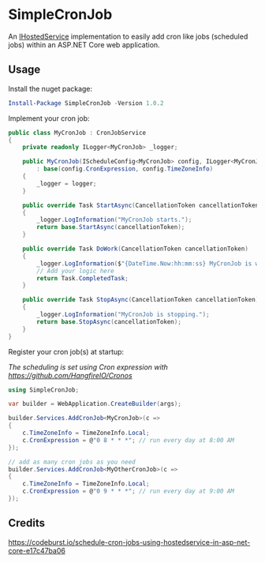 # SimpleCronJob

An [IHostedService](https://docs.microsoft.com/en-us/aspnet/core/fundamentals/host/hosted-services?view=aspnetcore-6.0&tabs=visual-studio "IHostedService") implementation to easily add cron like jobs (scheduled jobs) within an ASP.NET Core web application.

## Usage
Install the nuget package:
```powershell
Install-Package SimpleCronJob -Version 1.0.2
```
Implement your cron job:
```csharp
public class MyCronJob : CronJobService
{
    private readonly ILogger<MyCronJob> _logger;

    public MyCronJob(IScheduleConfig<MyCronJob> config, ILogger<MyCronJob> logger)
        : base(config.CronExpression, config.TimeZoneInfo)
    {
        _logger = logger;
    }

    public override Task StartAsync(CancellationToken cancellationToken)
    {
        _logger.LogInformation("MyCronJob starts.");
        return base.StartAsync(cancellationToken);
    }

    public override Task DoWork(CancellationToken cancellationToken)
    {
        _logger.LogInformation($"{DateTime.Now:hh:mm:ss} MyCronJob is working.");
        // Add your logic here
        return Task.CompletedTask;
    }

    public override Task StopAsync(CancellationToken cancellationToken)
    {
        _logger.LogInformation("MyCronJob is stopping.");
        return base.StopAsync(cancellationToken);
    }
}
```

Register your cron job(s) at startup:

*The scheduling is set using Cron expression with https://github.com/HangfireIO/Cronos*

```csharp
using SimpleCronJob;

var builder = WebApplication.CreateBuilder(args);

builder.Services.AddCronJob<MyCronJob>(c =>
{
    c.TimeZoneInfo = TimeZoneInfo.Local;
    c.CronExpression = @"0 8 * * *"; // run every day at 8:00 AM
});

// add as many cron jobs as you need
builder.Services.AddCronJob<MyOtherCronJob>(c =>
{
    c.TimeZoneInfo = TimeZoneInfo.Local;
    c.CronExpression = @"0 9 * * *"; // run every day at 9:00 AM
});
```


## Credits

https://codeburst.io/schedule-cron-jobs-using-hostedservice-in-asp-net-core-e17c47ba06
